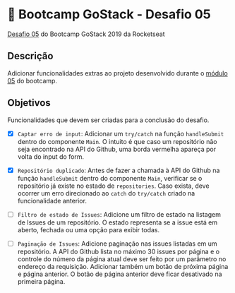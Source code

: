 #  🚀 Bootcamp GoStack - Desafio 05
[Desafio 05](https://github.com/Rocketseat/bootcamp-gostack-desafio-05/blob/master/README.md) do Bootcamp GoStack 2019 da Rocketseat

## Descrição
Adicionar funcionalidades extras ao projeto desenvolvido durante o [módulo 05](https://github.com/catherinekorres/gostack-modulo05/) do bootcamp.

## Objetivos
Funcionalidades que devem ser criadas para a conclusão do desafio.

  - [x] `Captar erro de input`: Adicionar um `try/catch` na função `handleSubmit` dentro do componente `Main`. O intuito é que caso um repositório não seja encontrado na API do Github, uma borda vermelha apareça por volta do input do form.

  - [x] `Repositório duplicado`: Antes de fazer a chamada à API do Github na função `handleSubmit` dentro do componente `Main`, verificar se o repositório já existe no estado de `repositories`. Caso exista, deve ocorrer um erro direcionado ao `catch` do `try/catch` criado na funcionalidade anterior.

  - [ ] `Filtro de estado de Issues`:  Adicione um filtro de estado na listagem de Issues de um repositório. O estado representa se a issue está em aberto, fechada ou uma opção para exibir todas.


  - [ ] `Paginação de Issues`:  Adicione paginação nas issues listadas em um repositório. A API do Github lista no máximo 30 issues por página e o controle do número da página atual deve ser feito por um parâmetro no endereço da requisição. Adicionar também um botão de próxima página e página anterior. O botão de página anterior deve ficar desativado na primeira página.

